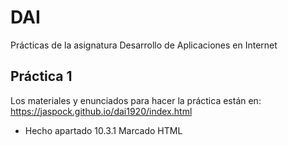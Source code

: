 # DAI
Prácticas de la asignatura Desarrollo de Aplicaciones en Internet
## Práctica 1
Los materiales y enunciados para hacer la práctica están en:
https://jaspock.github.io/dai1920/index.html

- Hecho apartado 10.3.1 Marcado HTML